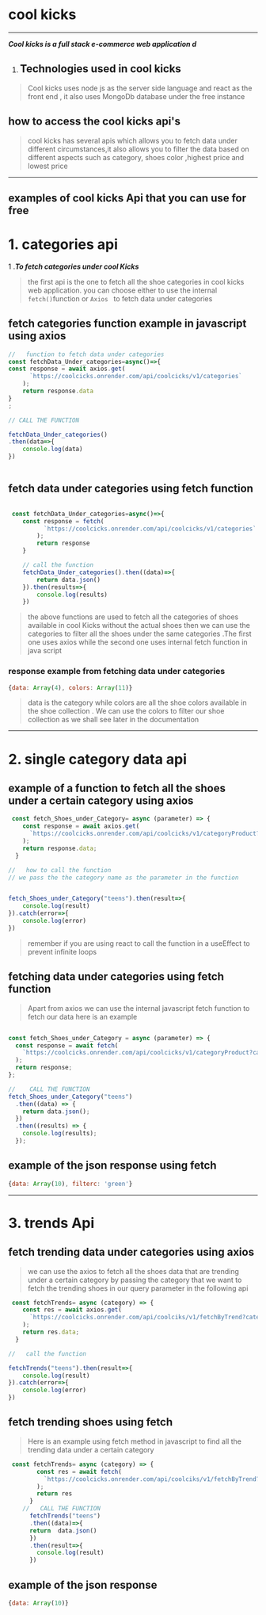 # cool kicks
---
***Cool kicks  is a full stack e-commerce web application d***
1. ## Technologies used in cool kicks

>Cool kicks uses node js as the server side language and react as the front end , it also uses MongoDb database under the free instance

## how to access the  cool kicks api's
>cool kicks  has several apis which allows you to fetch data under different circumstances,it also allows you to filter the data based on different aspects such as category, shoes color ,highest price  and lowest price
---

## examples of cool kicks Api that you can use for free
# 1. categories api
1 .***To fetch categories under cool Kicks***
>the first api is the one to fetch all the shoe categories in cool kicks web application. you can choose either to use the internal ``fetch()``function or ```Axios ``` to fetch data under categories

## fetch categories function example in javascript using axios
```javascript 
//   function to fetch data under categories
const fetchData_Under_categories=async()=>{
const response = await axios.get(
      `https://coolcicks.onrender.com/api/coolcicks/v1/categories`
    );
    return response.data
}
;

// CALL THE FUNCTION

fetchData_Under_categories()
.then(data=>{
    console.log(data)
})
  
```

## fetch data under categories using fetch function
```javascript

 const fetchData_Under_categories=async()=>{
    const response = fetch(
          `https://coolcicks.onrender.com/api/coolcicks/v1/categories`
        );
        return response
    }

    // call the function
    fetchData_Under_categories().then((data)=>{
        return data.json()
    }).then(results=>{
        console.log(results)
    })

```
>the above functions are used to fetch all the categories of shoes available in cool Kicks without the actual shoes then we can use the categories to filter all the shoes under the same categories .The first one uses axios while the second one uses internal fetch function in java script

### response example from fetching data under categories
```javascript
{data: Array(4), colors: Array(11)}
```
>data is the category while colors are all the shoe colors available in the shoe collection . We can use the colors to filter our shoe collection as we shall see later in the documentation 
---
# 2. single category data api

## example of a function to fetch all the shoes under a certain category using axios
```Javascript
 const fetch_Shoes_under_Category= async (parameter) => {
    const response = await axios.get(
      `https://coolcicks.onrender.com/api/coolcicks/v1/categoryProduct?category=${parameter}`
    );
    return response.data;
  }

//   how to call the function 
// we pass the the category name as the parameter in the function 


fetch_Shoes_under_Category("teens").then(result=>{
    console.log(result)
}).catch(error=>{
    console.log(error)
})
```

> remember if you are using react to call the function in a useEffect to prevent infinite loops

## fetching data under categories using fetch function 
>Apart from axios we can use the internal javascript fetch function to fetch our data here is an example

```javascript

const fetch_Shoes_under_Category = async (parameter) => {
  const response = await fetch(
    `https://coolcicks.onrender.com/api/coolcicks/v1/categoryProduct?category=${parameter}`
  );
  return response;
};

//    CALL THE FUNCTION 
fetch_Shoes_under_Category("teens")
  .then((data) => {
    return data.json();
  })
  .then((results) => {
    console.log(results);
  });

```

## example of the json response using fetch
```javascript
{data: Array(10), filterc: 'green'}
```
---
# 3. trends Api

## fetch trending data under categories using axios
>we can use the axios to fetch all the shoes data that are trending under a certain category by passing the category that we want to fetch the trending shoes in our query parameter in the following api


```javascript
 const fetchTrends= async (category) => {
    const res = await axios.get(
      `https://coolcicks.onrender.com/api/coolciks/v1/fetchByTrend?category=${category}`
    );
    return res.data;
  }

//   call the function

fetchTrends("teens").then(result=>{
    console.log(result)
}).catch(error=>{
    console.log(error)
})


```

## fetch trending shoes using fetch

>Here is an example using fetch method in javascript to find all the trending data under a certain category

```javascript
 const fetchTrends= async (category) => {
        const res = await fetch(
          `https://coolcicks.onrender.com/api/coolciks/v1/fetchByTrend?category=${category}`
        );
        return res
      }
    //   CALL THE FUNCTION
      fetchTrends("teens")
      .then((data)=>{
      return  data.json()
      })
      .then(result=>{
        console.log(result)
      })

```

## example of the json  response
```javascript
{data: Array(10)}
```

